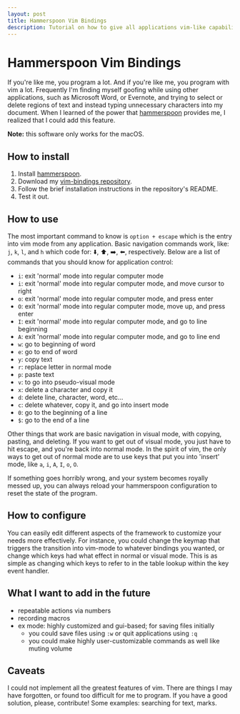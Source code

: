 ```yaml
---
layout: post
title: Hammerspoon Vim Bindings
description: Tutorial on how to give all applications vim-like capabilities
---
```

# Hammerspoon Vim Bindings

If you're like me, you program a lot. And if you're like me, you program with
vim a lot. Frequently I'm finding myself goofing while using other applications,
such as Microsoft Word, or Evernote, and trying to select or delete regions of
text and instead typing unnecessary characters into my document. When I learned
of the power that [hammerspoon] provides me, I
realized that I could add this feature.

**Note:** this software only works for the macOS.

## How to install

1. Install [hammerspoon].
2. Download my [vim-bindings repository][vim].
3. Follow the brief installation instructions in the repository's README.
4. Test it out.

## How to use

The most important command to know is `option + escape` which is the entry into
vim mode from any application. Basic navigation commands work, like: `j`, `k`,
`l`, and `h` which code for: :arrow_down:, :arrow_up:, :arrow_right:, :arrow_left:, respectively.
Below are a list of commands that you should know for application control:
- `i`: exit 'normal' mode into regular computer mode
- `i`: exit 'normal' mode into regular computer mode, and move cursor to right
- `o`: exit 'normal' mode into regular computer mode, and press enter
- `O`: exit 'normal' mode into regular computer mode, move up, and press enter
- `I`: exit 'normal' mode into regular computer mode, and go to line beginning
- `A`: exit 'normal' mode into regular computer mode, and go to line end
- `w`: go to beginning of word
- `e`: go to end of word
- `y`: copy text
- `r`: replace letter in normal mode
- `p`: paste text
- `v`: to go into pseudo-visual mode
- `x`: delete a character and copy it
- `d`: delete line, character, word, etc...
- `c`: delete whatever, copy it, and go into insert mode
- `0`: go to the beginning of a line
- `$`: go to the end of a line

Other things that work are basic navigation in visual mode, with copying,
pasting, and deleting. If you want to get out of visual mode, you just have
to hit escape, and you're back into normal mode. In the spirit of vim, the
only ways to get out of normal mode are to use keys that put you into 'insert'
mode, like `a`, `i`, `A`, `I`, `o`, `O`.

If something goes horribly wrong, and your system becomes royally messed up,
you can always reload your hammerspoon configuration to reset the state of
the program.

## How to configure

You can easily edit different aspects of the framework to customize your
needs more effectively. For instance, you could change the keymap that triggers
the transition into vim-mode to whatever bindings you wanted, or change which
keys had what effect in normal or visual mode. This is as simple as changing
which keys to refer to in the table lookup within the key event handler.

## What I want to add in the future

- repeatable actions via numbers
- recording macros
- ex mode: highly customized and gui-based; for saving files initially
  - you could save files using `:w` or quit applications using `:q`
  - you could make highly user-customizable commands as well like muting volume

## Caveats

I could not implement all the greatest features of vim. There are things I may
have forgotten, or found too difficult for me to program. If you have a good
solution, please, contribute! Some examples: searching for text, marks.

[hammerspoon]: http://www.hammerspoon.org/
[vim]: https://github.com/wingillis/hammerspoon-vim-bindings
